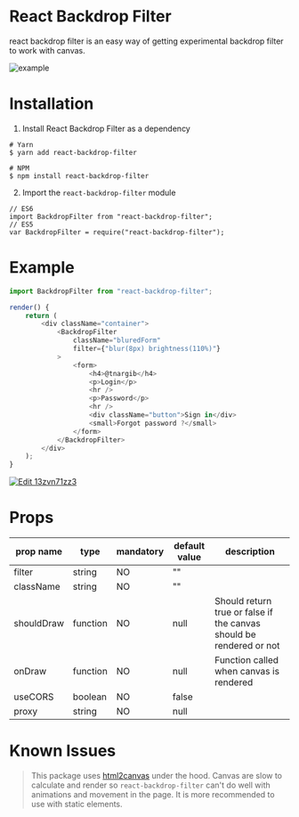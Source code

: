 # React Backdrop Filter

react backdrop filter is an easy way of getting experimental backdrop filter to work with canvas.

![example](./example.png)

# Installation

1. Install React Backdrop Filter as a dependency

```
# Yarn
$ yarn add react-backdrop-filter

# NPM
$ npm install react-backdrop-filter
```

2. Import the `react-backdrop-filter` module

```
// ES6
import BackdropFilter from "react-backdrop-filter";
// ES5
var BackdropFilter = require("react-backdrop-filter");
```

# Example

```javascript
import BackdropFilter from "react-backdrop-filter";

render() {
    return (
        <div className="container">
            <BackdropFilter
                className="bluredForm"
                filter={"blur(8px) brightness(110%)"}
            >
                <form>
                    <h4>@tnargib</h4>
                    <p>Login</p>
                    <hr />
                    <p>Password</p>
                    <hr />
                    <div className="button">Sign in</div>
                    <small>Forgot password ?</small>
                </form>
            </BackdropFilter>
        </div>
    );
}
```

[![Edit 13zvn71zz3](https://codesandbox.io/static/img/play-codesandbox.svg)](https://codesandbox.io/s/13zvn71zz3)

# Props

| prop name  | type     | mandatory | default value | description                                                         |
| ---------- | -------- | --------- | ------------- | ------------------------------------------------------------------- |
| filter     | string   | NO        | ""            |                                                                     |
| className  | string   | NO        | ""            |                                                                     |
| shouldDraw | function | NO        | null          | Should return true or false if the canvas should be rendered or not |
| onDraw     | function | NO        | null          | Function called when canvas is rendered                             |
| useCORS    | boolean  | NO        | false         |                                                                     |
| proxy      | string   | NO        | null          |                                                                     |

# Known Issues

> This package uses [html2canvas](https://html2canvas.hertzen.com/) under the hood. Canvas are slow to calculate and render so `react-backdrop-filter` can't do well with animations and movement in the page. It is more recommended to use with static elements.
